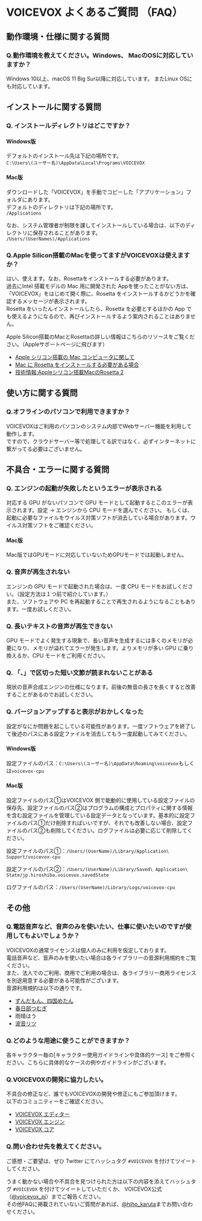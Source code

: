 # VOICEVOX よくあるご質問 （FAQ）
    
## 動作環境・仕様に関する質問
### Q.動作環境を教えてください。Windows、 MacのOSに対応していますか？
Windows 10以上、macOS 11 Big Sur以降に対応しています。
またLinux OSにも対応しています。


## インストールに関する質問
### Q. インストールディレクトリはどこですか？
#### Windows版
デフォルトのインストール先は下記の場所です。  
`C:\Users\(ユーザー名)\AppData\Local\Programs\VOICEVOX`

#### Mac版
ダウンロードした「VOICEVOX」を手動でコピーした「アプリケーション」フォルダにあります。  
デフォルトのディレクトリは下記の場所です。  
`/Applications`
  
なお、システム管理者が制限を課してインストールしている場合は、以下のディレクトリに保存されることがあります。  
`/Users/(UserNames)/Applications`

### Q.Apple Silicon搭載のMacを使ってますがVOICEVOXは使えますか？
はい、使えます。なお、Rosettaをインストールする必要があります。  
過去にIntel 搭載モデルの Mac 用に開発された Appを使ったことがない方は、「VOICEVOX」をはじめて開く際に、Rosetta をインストールするかどうかを確認するメッセージが表示されます。  
Rosetta をいったんインストールしたら、Rosetta を必要とするほかの App でも使えるようになるので、再びインストールするよう案内されることはありません。
   
Apple Silicon搭載のMacとRosettaの詳しい情報はこちらのリソースをご覧ください。（Appleサポートページに飛びます）
- [Apple シリコン搭載の Mac コンピュータに関して](https://support.apple.com/ja-jp/HT211814)
- [Mac に Rosetta をインストールする必要がある場合](https://support.apple.com/ja-jp/HT211861)
- [技術情報:Appleシリコン搭載MacのRosetta 2](https://support.apple.com/ja-jp/guide/security/secebb113be1/web)

## 使い方に関する質問
### Q.オフラインのパソコンで利用できますか？
VOICEVOXはご利用のパソコンのシステム内部でWebサーバー機能を利用して動作します。  
ですので、クラウドサーバー等で処理してる訳ではなく、必ずインターネットに繋がってる必要はございません。


## 不具合・エラーに関する質問

### Q. エンジンの起動が失敗したというエラーが表示される

対応する GPU がないパソコンで GPU モードとして起動するとこのエラーが表示されます。設定 → エンジンから CPU モードを選んでください。
もしくは、起動に必要なファイルをウイルス対策ソフトが消去している場合があります。ウイルス対策ソフトをご確認ください。

#### Mac版
Mac版ではGPUモードに対応していないためGPUモードでは起動しません。

### Q. 音声が再生されない

エンジンの GPU モードで起動された場合は、一度 CPU モードをお試しください。（設定方法は１つ前で紹介しています。）  
また、ソフトウェアや PC を再起動することで再生されるようになることもあります。一度お試しください。


### Q. 長いテキストの音声が再生できない

GPU モードでよく発生する現象で、長い音声を生成するには多くのメモリが必要になり、メモリが溢れてエラーが発生します。よりメモリが多い GPU に乗り換えるか、CPU モードをご利用ください。

### Q. 「、」で区切った短い文節が読まれないことがある

現状の音声合成エンジンの仕様になります。前後の無音の長さを長くすると改善することがあるのでお試しください。

### Q. バージョンアップすると表示がおかしくなった

設定がなにか問題を起こしている可能性があります。一度ソフトウェアを終了して後述のパスにある設定ファイルを消去してもう一度起動してみてください。

#### Windows版

設定ファイルのパス：`C:\Users\(ユーザー名)\AppData\Roaming\voicevox`もしくは`voicevox-cpu`

#### Mac版
設定ファイルのパス①はVOICEVOX 側で能動的に使用している設定ファイルの保存先、設定ファイルのパス②はプログラムの構成とプロパティに関する情報を含む設定ファイルを管理している設定データとなっています。基本的に設定ファイルのパス①だけ削除すればいいですが、それでも改善しない場合、設定ファイルのパス②も削除してください。ログファイルは必要に応じて削除してください。

設定ファイルのパス①：`/Users/(UserName)/Library/Application\ Support/voicevox-cpu`

設定ファイルのパス②：`/Users/(UserName)/Library/Saved\ Application\ State/jp.hiroshiba.voicevox.savedState`

ログファイルのパス：`/Users/(UserName)/Library/Logs/voicevox-cpu `


## その他
### Q.電話音声など、音声のみを使いたい、仕事に使いたいのですが使用してもよいでしょうか？
VOICEVOXの通常ライセンスは個人のみに利用を仮定しております。  
電話音声など、音声のみを使いたい場合は各ライブラリーの音源利用規約をご覧ください。  
また、法人でのご利用、商用でご利用の場合は、各ライブラリー商用ライセンスを別途用意する必要がある可能性がございます。  
音源利用規約は以下の通りです。  
- [ずんだもん、四国めたん ](https://zunko.jp/con_ongen_kiyaku.html)
- [春日部つむぎ](https://tsukushinyoki10.wixsite.com/ktsumugiofficial/利用規約)
-  雨晴はう
-  [波音リツ](http://canon-voice.com/kiyaku.html)





### Q.どのような用途に使うことができますか？
各キャラクター毎の[キャラクター使用ガイドラインや具体的ケース] をご参照ください。こちらに具体的なケースの例やガイドラインがございます。


### Q.VOICEVOXの開発に協力したい。
不具合の修正など、誰でもVOICEVOXの開発や修正にもご参加頂けます。  
以下のコミュニティーをご確認ください。
- [VOICEVOX エディター](https://github.com/Hiroshiba/voicevox)
- [VOICEVOX エンジン](https://github.com/Hiroshiba/voicevox_engine)
- [VOICEVOX コア](https://github.com/Hiroshiba/voicevox_core)

### Q.問い合わせ先を教えてください。
ご感想・ご要望は、ぜひ Twitter にてハッシュタグ `#VOICEVOX` を付けてツイートしてください。

うまく動かない場合や不具合を見つけられた方は以下の内容を添えてハッシュタグ `#VOICEVOX` を付けてツイートしていただくか、  VOICEVOX公式（[@voicevox_pj](https://twitter.com/voicevox_pj)）までご報告ください。  
その他FAQに掲載されていないご質問があれば、[@hiho_karuta](https://twitter.com/hiho_karuta)までお問い合わせください。
